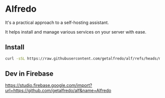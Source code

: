 # Alfredo

It's a practical approach to a self-hosting assistant.

It helps install and manage various services on your server with ease.

## Install

```bash
curl -sSL https://raw.githubusercontent.com/getalfredo/alf/refs/heads/main/install/ubuntu.sh | bash
```


## Dev in Firebase

https://studio.firebase.google.com/import?url=https://github.com/getalfredo/alf&name=Alfredo
